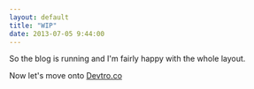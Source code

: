 ```yaml
---
layout: default
title: "WIP"
date: 2013-07-05 9:44:00
---
```


So the blog is running and I'm fairly happy with the whole layout. 

Now let's move onto [Devtro.co](http://devtro.co/ "Devtro") 